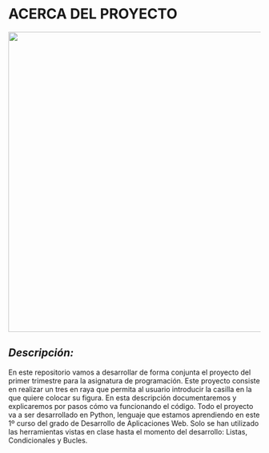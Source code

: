 # ACERCA DEL PROYECTO  
<div align="center"><img src ="https://images.pling.com/img/00/00/03/36/88/1043316/81480-1.jpg" heigh ="400" width="600"></div>

## ***Descripción:***
En este repositorio vamos a desarrollar de forma conjunta el proyecto del primer trimestre para la asignatura de programación. Este proyecto consiste en realizar un tres en raya que permita al usuario introducir la casilla en la que quiere colocar su figura. En esta descripción documentaremos y explicaremos por pasos cómo va funcionando el código. Todo el proyecto va a ser desarrollado en Python, lenguaje que estamos aprendiendo en este 1º curso del grado de Desarrollo de Aplicaciones Web. Solo se han utilizado las herramientas vistas en clase hasta el momento del desarrollo: Listas, Condicionales y Bucles.